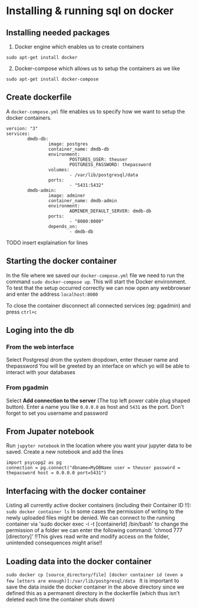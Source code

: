 # Installing & running sql on docker



## Installing needed packages

1. Docker engine which enables us to create containers

`sudo apt-get install docker`

2. Docker-compose which allows us to setup the containers as we like

`sudo apt-get install docker-compose`

## Create dockerfile
A `docker-compose.yml` file enables us to specify how we want to setup the docker
containers.

```
version: "3"
services:
        dmdb-db:
                image: postgres
                container_name: dmdb-db
                environment:
                        POSTGRES_USER: theuser
                        POSTGRESS_PASSWORD: thepassword
                volumes:
                        - /var/lib/postgresql/data
                ports:
                        - "5431:5432"
        dmdb-admin:
                image: adminer
                container_name: dmdb-admin
                environment:
                        ADMINER_DEFAULT_SERVER: dmdb-db
                ports:
                        - "8080:8080"
                depends_on:
                        - dmdb-db
```

TODO insert explaination for lines

## Starting the docker container

In the file where we saved our `docker-compose.yml` file we need to run the command `sudo docker-compose up`. This will start the Docker environment. To test that the setup occurred correctly we can now open any webbrowser and enter the address `localhost:8080`

To close the container disconnect all connected services (eg: pgadmin) and press `ctrl+c`

## Loging into the db
### From the web interface
Select Postgresql drom the system dropdown, enter theuser name and thepassword
You will be greeted by an interface on which yo will be able to interact with your databases

### From pgadmin
Select **Add connection to the server** (The top left power cable plug shaped button). Enter a name you like `0.0.0.0` as host and `5431` as the port. Don't forget to set you username and password

## From Jupater notebook
Run `jupyter notebook` in the location where you want your jupyter data to be saved. Create a new notebook and add the lines
```
import psycopg2 as pg
connection = pg.connect("dbname=MyDBName user = theuser password = thepassword host = 0.0.0.0 port=5431")
```

## Interfacing with the docker container
Listing all currently active docker containers (including their Container ID !!): `sudo docker container ls`
In some cases the permission of writing to the newly uploaded files might be denied. We can connect to the running 
container via 'sudo docker exec -i -t [containerId] /bin/bash' to change the permission of a folder we can enter the
following command: 'chmod 777 [directory]' !!This gives read write and modify access on the folder, unintended consequences might arise!!




## Loading data into the docker container
`sudo docker cp [source_directory/file] [docker container id (even a few letters are enough)]:/var/lib/postgresql/data
`
It is important to save the data inside the docker container in the above directory since we defined this as a permanent directory in the dockerfile (which thus isn't deleted each time the container shuts down)
